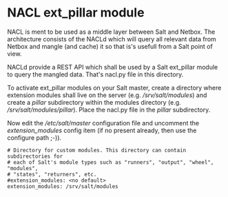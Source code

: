 # NACL ext_pillar module

NACL is ment to be used as a middle layer between Salt and Netbox.
The architecture consists of the NACLd which will query all relevant data from
Netbox and mangle (and cache) it so that is's usefull from a Salt point of view.

NACLd provide a REST API which shall be used by a Salt ext_pillar module to query
the mangled data. That's nacl.py file in this directory.

To activate ext_pillar modules on your Salt master, create a directory where extension
modules shall live on the server (e.g. */srv/salt/modules*) and create a *pillar* subdirectory
within the modules directory (e.g. */srv/salt/modules/pillar*).
Place the nacl.py file in the *pillar* subdirectory.

Now edit the */etc/salt/master* configuration file and uncomment the *extension_modules*
config item (if no present already, then use the configure path ;-)).

    # Directory for custom modules. This directory can contain subdirectories for
    # each of Salt's module types such as "runners", "output", "wheel", "modules",
    # "states", "returners", etc.
    #extension_modules: <no default>
    extension_modules: /srv/salt/modules

